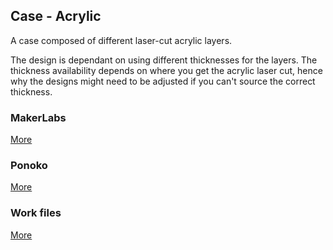 ## Case - Acrylic

A case composed of different laser-cut acrylic layers.

The design is dependant on using different thicknesses for the layers. The thickness availability depends on where you get the acrylic laser cut, hence why the designs might need to be adjusted if you can't source the correct thickness.

### MakerLabs

[More](./MakersLabs/README.md)

### Ponoko

[More](./Ponoko/README.md)

### Work files

[More](./WIP/README.md)